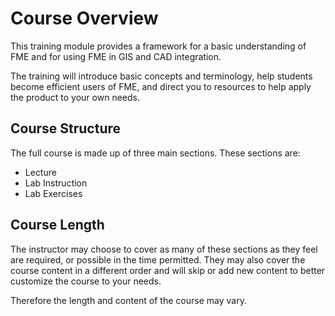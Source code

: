 # Course Overview #

This training module provides a framework for a basic understanding of FME and for using FME in GIS and CAD integration.

The training will introduce basic concepts and terminology, help students become efficient users of FME, and direct you to resources to help apply the product to your own needs.

## Course Structure ##

The full course is made up of three main sections. These sections are:

- Lecture
- Lab Instruction
- Lab Exercises

## Course Length ##

The instructor may choose to cover as many of these sections as they feel are required, or possible in the time permitted. They may also cover the course content in a different order and will skip or add new content to better customize the course to your needs.

Therefore the length and content of the course may vary.
